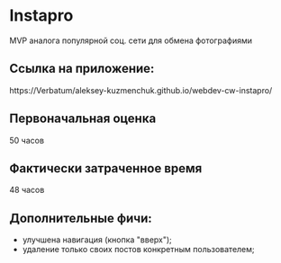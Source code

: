 # Instapro

MVP аналога популярной соц. сети для обмена фотографиями

## Ссылка на приложение:

https://Verbatum/aleksey-kuzmenchuk.github.io/webdev-cw-instapro/

## Первоначальная оценка

50 часов

## Фактически затраченное время

48 часов

## Дополнительные фичи:

- улучшена навигация (кнопка "вверх");
- удаление только своих постов конкретным пользователем;
